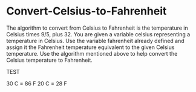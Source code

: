 # Convert-Celsius-to-Fahrenheit
  The algorithm to convert from Celsius to Fahrenheit is the temperature in Celsius times 9/5, plus 32.  You are given a variable celsius representing a temperature in Celsius. Use the variable fahrenheit already defined and assign it the Fahrenheit temperature equivalent to the given Celsius temperature. Use the algorithm mentioned above to help convert the Celsius temperature to Fahrenheit.

TEST

30 C = 86 F
20 C = 28 F
